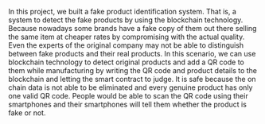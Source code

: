 In this project, we  built a fake product identification system. That is, a system to detect the
fake products by using the blockchain technology. Because nowadays some brands have a fake copy of
them out there selling the same item at cheaper rates by compromising with the actual quality. Even
the experts of the original company may not be able to distinguish between fake products and their
real products. In this scenario, we can use blockchain technology to detect original products and add
a QR code to them while manufacturing by writing the QR code and product details to the blockchain
and letting the smart contract to judge. It is safe because the on chain data is not able to be eliminated
and every genuine product has only one valid QR code. People would be able to scan the QR code
using their smartphones and their smartphones will tell them whether the product is fake or not.
